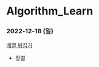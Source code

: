 # Algorithm_Learn
### 2022-12-18 (일)
[배열 뒤집기](https://school.programmers.co.kr/learn/courses/30/lessons/120821)
- 정렬
